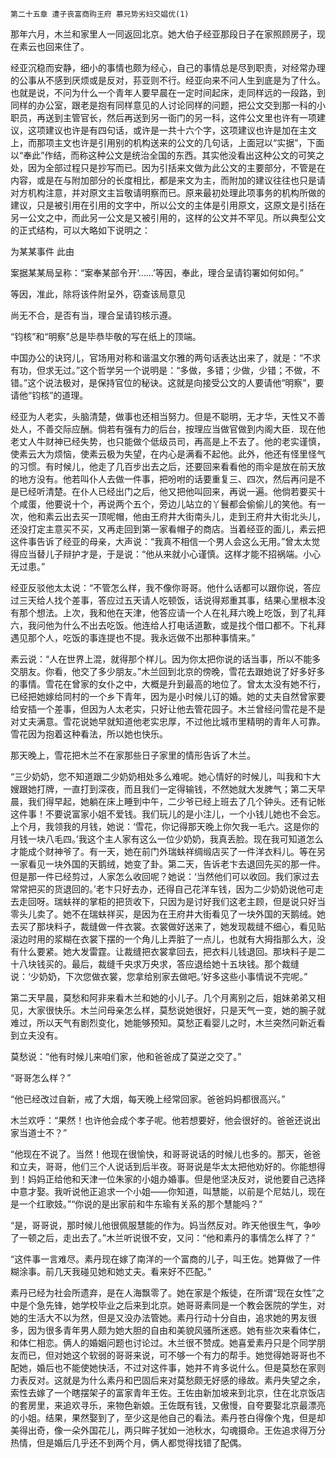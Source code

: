     第二十五章 遭子丧富商购王府 慕兄势劣妇交娼优(1) 

   那年六月，木兰和家里人一同返回北京。她大伯子经亚那段日子在家照顾房子，现在素云也回来住了。

   经亚沉稳而安静，细小的事情也颇为经心，自己的事情总是尽到职责，对经常办理的公事从不感到厌烦或是反对，荪亚则不行。经亚向来不问人生到底是为了什么。也就是说，不问为什么一个青年人要早晨在一定时间起床，走同样远的一段路，到同样的办公室，跟老是抱有同样意见的人讨论同样的问题，把公文交到那一科的小职员，再送到主管官长，然后再送到另一衙门的另一科，这件公文里也许有一项建议，这项建议也许是有四句话，或许是一共十六个字，这项建议也许是加在主文上，而那项主文也许是引用别的机构送来的公文的几句话，上面冠以“实据”，下面以“奉此”作结，而称这种公文是统治全国的东西。其实他没看出这种公文的可笑之处，因为全部过程只是抄写而已。因为引括来文做为此公文的主要部分，不管是在内容，或是在与附加部分的长度相比，都是来文为主，而附加的建议往往也只是请对方机构注意，并对原文主旨敬请明察而已。原来最初处理此项事务的机构所做的建议，只是被引用在引用的文字中，所以公文的主体是引用原文，这原文是引括在另一公文之中，而此另一公文是又被引用的，这样的公文并不罕见。所以典型公文的正式结构，可以大略如下说明之：

   为某某事件 此由

   案据某某局呈称：“案奉某部令开‘……’等因，奉此，理合呈请钧署如何如何。”

   等因，准此，除将该件附呈外，窃查该局意见

   尚无不合，是否有当，理合呈请钧核示遵。

   “钧核”和“明察”总是毕恭毕敬的写在纸上的顶端。

   中国办公的诀窍儿，官场用对称和谐温文尔雅的两句话表达出来了，就是：“不求有功，但求无过。”这个哲学另一个说明是：“多做，多错；少做，少错；不做，不错。”这个说法极对，是保持官位的秘诀。这就是向接受公文的人要请他“明察”，要请他“钧核”的道理。

   经亚为人老实，头脑清楚，做事也还相当努力。但是不聪明，无才华，天性又不善处人，不善交际应酬。倘若有强有力的后台，按理应当做官做到内阁大臣．现在他老丈人牛财神已经失势，也只能做个低级员司，再高是上不去了。他的老实谨慎，使素云大为烦恼，使素云极为失望，在内心是满看不起他。此外，他还有怪里怪气的习惯。有时候儿，他走了几百步出去之后，还要回来看看他的雨伞是放在前天放的地方没有。他若叫仆人去做一件事，把吩咐的话要重复三、四次，然后再问是不是已经听清楚。在仆人已经出门之后，他又把他叫回来，再说一遍。他倘若要买十个咸蛋，他要说十个，再说两个五个，旁边儿站立的丫鬟都会偷偷儿的笑他。有一次，他和素云出去买一顶呢帽，他由王府井大街南头儿，走到王府井大街北头儿，还没打定主意买不买，又再走回到第一家看帽子的商店。当着经亚的面儿，素云把这件事告诉了经亚的母亲，大声说：“我真不相信一个男人会这么无用。”曾太太觉得应当替儿子辩护才是，于是说：“他从来就小心谨慎。这样才能不招祸端。小心无过患。”

   经亚反驳他太太说：“不管怎么样，我不像你哥哥。他什么话都可以跟你说，答应过三天给人找个差事，答应过五天请人吃顿饭，话说得郑重其事，结果心里根本没有那个想法。上次，我和他在天津，他答应请一个人在礼拜六晚上吃饭，到了礼拜六，我问他为什么不出去吃饭。他连给人打电话道歉，或是找个借口都不。下礼拜遇见那个人，吃饭的事连提也不提。我永远做不出那种事情来。”

   素云说：“人在世界上混，就得那个样儿。因为你太把你说的话当事，所以不能多交朋友。你看，他交了多少朋友。”木兰回到北京的傍晚，雪花去跟她说了好多好多的事情。雪花在曾家的女仆之中，大概是升到最高的地位了。曾太太没有她不行，已经把她嫁给同村的一个乡下青年，因为是小时候儿订的婚。她的丈夫自然曾家要给安插一个差事，但因为人太老实，只好让他去管花园子。木兰曾经问雪花是不是对丈夫满意。雪花说她早就知道他老实忠厚，不过他比城市里精明的青年人可靠。雪花因为抱着这种看法，所以她也快乐。

   那天晚上，雪花把木兰不在家那些日子家里的情形告诉了木兰。

   “三少奶奶，您不知道跟二少奶奶相处多么难呢。她心情好的时候儿，叫我和卞大嫂跟她打牌，一直打到深夜，而且我们一定得输钱，不然她就大发脾气；第二天早晨，我们得早起，她躺在床上睡到中午，二少爷已经上班去了几个钟头。还有记帐这件事！不要说富家小姐不爱钱。我们玩儿的是小注儿，一个小钱儿她也不会忘。上个月，我领我的月钱，她说：‘雪花，你记得那天晚上你欠我一毛六。这是你的月钱一块八毛四。’我这个主人家有这么一位少奶奶，我真丢脸。现在我可知道怎么才能成个财神爷了。有一天，她在前门外瑞蚨祥绸缎店买了一件洋衣料儿。等在另一家看见一块外国的天鹅绒，她变了卦。第二天，告诉老卞去退回先买的那一件。但是那一件已经剪过，人家怎么收回呢？她说：‘当然他们可以收回。我们家过去常常把买的货退回的。’老卞只好去办，还得自己花洋车钱，因为二少奶奶说他可走去走回呀。瑞蚨祥的掌柜的把货收下，只因为是讨好我们这老主顾，但是说只好当零头儿卖了。她不在瑞蚨祥买，是因为在王府井大街看见了一块外国的天鹅绒。她去买了那块料子，裁缝做一件衣裳。衣裳做好送来了，她发现裁缝不细心，看见贴滚边时用的浆糊在衣裳下摆的一个角儿上弄脏了一点儿，也就有大拇指那么大，没有什么要紧。她大发雷霆。让裁缝把衣裳拿回去，把衣料儿钱退回。那块料子是二十八块钱买的。最后，裁缝千央求万央求，答应退给她十五块钱。那个裁缝说：‘少奶奶，下次您做衣裳，您拿给别家去做吧。’好多这些小事情说不完呢。”

   第二天早晨，莫愁和阿非来看木兰和她的小儿子。几个月离别之后，姐妹弟弟又相见，大家很快乐。木兰问母亲怎么样，莫愁说她很好，只是天气一变，她的腕子就难过，所以天气有剧烈变化，她能够预知。莫愁正看婴儿之时，木兰突然问新近看到立夫没有。

   莫愁说：“他有时候儿来咱们家，他和爸爸成了莫逆之交了。”

   “哥哥怎么样？”

   “他已经改过自新，戒了大烟，每天晚上经常回家。爸爸妈妈都很高兴。”

   木兰欢呼：“果然！也许他会成个孝子呢。他若想要好，他会很好的。爸爸还说出家当道士不？”

   “他现在不说了。当然！他现在很愉快，和哥哥说话的时候儿也多的。那天，爸爸和立夫，哥哥，他们三个人说话到后半夜。哥哥说是华太太把他劝好的。你能想得到！妈妈正给他和天津一位朱家的小姐办婚事。但是他坚决反对，说他要自己选择中意才娶。我听说他正追求一个小姐——你知道，叫慧能，以前是个尼姑儿，现在是一个红歌妓。”“你说的是出家前和牛东瑜有关系的那个慧能吗？”

   “是，哥哥说，那时候儿他很佩服慧能的作为。妈当然反对。昨天他很生气，争吵了一顿之后，走出去了。”木兰听说很不安，又问：“他和素丹的事情怎么样了？”

   “这件事一言难尽。素丹现在嫁了南洋的一个富商的儿子，叫王佐。她算做了一件糊涂事。前几天我碰见她和她丈夫。看来好不匹配。”

   素丹已经为社会所遗弃，是在人海飘零了。她在家是个叛徒，在所谓“现在女性”之中是个急先锋，她学校毕业之后来到北京。她哥哥素同是一个教会医院的学生，对她的生活大不以为然，但是又没办法管她。素丹行动十分自由，追求她的男友很多，因为很多青年男人颇为她大胆的自由和美貌风骚所迷惑。她有些次来看体仁，和体仁相恋。俩人的婚姻问题也讨论过。木兰很不赞成。她喜爱素丹只是个同学朋友而已，但对她这个软弱的哥哥来说，可不够一个有力的帮手。她觉得她哥哥也不配她，婚后也不能使她快活，不过对这件事，她并不肯多说什么。但是莫愁在家则力表反对。这就是为什么素丹和巴固后来对莫愁颇无好感的缘故。素丹失望之余，索性去嫁了一个瞎摆架子的富家青年王佐。王佐由新加坡来到北京，住在北京饭店的套房里，来追欢寻乐，来物色新娘。王佐既有钱，又傲慢，自夸要娶北京最漂亮的小姐。结果，果然娶到了，至少这是他自己的看法。素丹苍白得像个鬼，但是却美得出奇，像一朵外国花儿，两只眸子犹如一池秋水，勾魂摄命。王佐追求得万分热情，但是婚后几乎还不到两个月，俩人都觉得找错了配偶。


